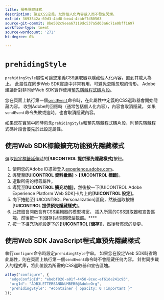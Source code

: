 ```yaml
---
title: 預先隱藏樣式
description: 建立CSS定義，允許個人化內容載入而不發生閃爍。
exl-id: 3693542a-69d3-4ad8-bea4-4cabf7d80563
source-git-commit: 8be502c9eea67119dc537a5d63a6c71e0bff1697
workflow-type: tm+mt
source-wordcount: '271'
ht-degree: 0%

---
```


# `prehidingStyle`

`prehidingStyle`屬性可讓您定義CSS選取器以隱藏個人化內容，直到其載入為止。 此屬性在同步Web SDK實施中非常有用，可避免忽隱忽現的情形。 Adobe建議針對非同步Web SDK實作使用[預先隱藏程式碼片段](../../personalization/manage-flicker.md)。

您在頁面上執行第一個[`sendEvent`](../sendevent/overview.md)命令時，在此屬性中定義的CSS選取器會開始隱藏內容。 收到Adobe的回應時（通常包括個人化內容），內容會取消隱藏。 如果`sendEvent`命令失敗或逾時，也會取消隱藏內容。

如果您在實施中同時包含`prehidingStyle`和預先隱藏程式碼片段，則預先隱藏程式碼片段會優先於此設定屬性。

## 使用Web SDK標籤擴充功能預先隱藏樣式

選取[設定標籤延伸時](/help/tags/extensions/client/web-sdk/web-sdk-extension-configuration.md)的&#x200B;**[!UICONTROL 提供預先隱藏樣式]**&#x200B;按鈕。

1. 使用您的Adobe ID憑證登入[experience.adobe.com](https://experience.adobe.com)。
1. 導覽至&#x200B;**[!UICONTROL 資料彙集]** > **[!UICONTROL 標籤]**。
1. 選取所需的標籤屬性。
1. 導覽至&#x200B;**[!UICONTROL 擴充功能]**，然後按一下[!UICONTROL Adobe Experience Platform Web SDK]卡片上的&#x200B;**[!UICONTROL 設定]**。
1. 向下捲動至[!UICONTROL Personalization]區段，然後選取按鈕&#x200B;**[!UICONTROL 提供預先隱藏樣式]**。
1. 此按鈕會開啟含有CSS編輯器的模型視窗。 插入所需的CSS選取器和宣告區塊，然後按一下[儲存]以關閉模型視窗。****
1. 按一下擴充功能設定下的&#x200B;**[!UICONTROL [儲存]**]，然後發佈您的變更。

## 使用Web SDK JavaScript程式庫預先隱藏樣式

執行`configure`命令時設定`prehidingStyle`字串。 如果您在設定Web SDK時省略此屬性，則在頁面上執行第一個`sendEvent`命令時不會隱藏任何內容。 針對同步載入的程式庫，將此值設為所需的CSS選取器和宣告區塊。

```js
alloy("configure", {
  "edgeConfigId": "ebebf826-a01f-4458-8cec-ef61de241c93",
  "orgId": "ADB3LETTERSANDNUMBERS@AdobeOrg",
  "prehidingStyle": "#container { opacity: 0 !important }"
});
```
